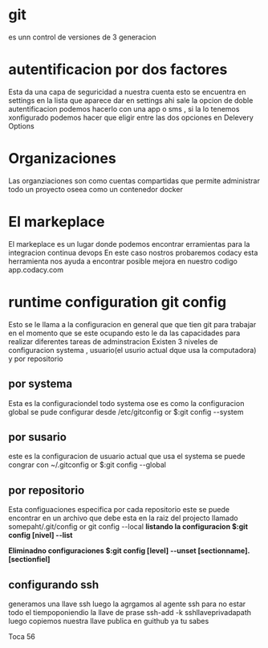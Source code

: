 # git

es unn control de versiones de 3 generacion

# autentificacion por dos factores

Esta da una capa de seguricidad a nuestra cuenta esto se encuentra en settings en la lista que 
aparece dar en settings ahi sale la opcion de doble autentificacion podemos hacerlo con una app
o sms , si la lo tenemos xonfigurado podemos hacer que eligir entre las dos opciones en Delevery Options

# Organizaciones

Las organziaciones son como cuentas compartidas que permite administrar todo un proyecto oseea como  un contenedor docker

# El markeplace 

El markeplace es un lugar donde podemos encontrar erramientas para la integracion continua devops
En este caso nostros probaremos codacy esta herramienta nos ayuda a encontrar posible mejora en nuestro codigo
app.codacy.com

# runtime configuration git config

Esto se le llama a la configuracion en general que que tien git para trabajar en el momento que se este ocupando esto le da
las capacidades para realizar diferentes tareas de adminstracion
Existen 3 niveles de configuracion systema , usuario(el usurio actual dque usa la computadora) y por repositorio

## por systema

Esta es la configuraciondel todo systema ose es como la configuracion global se pude configurar desde
/etc/gitconfig or $:git config --system

## por susario

este es la configuracion de usuario actual que usa el systema se puede congrar con
~/.gitconfig or $:git config --global

## por repositorio

Esta configuaciones especifica por cada repositorio este se puede encontrar en un archivo que 
debe esta en la raiz del projecto llamado  
somepaht/.git/config or git config --local 
__listando la configuracion $:git config [nivel] --list__

**Eliminadno configuraciones $:git config [level] --unset [sectionname].[sectionfiel]**

## configurando ssh

generamos una llave ssh
luego la agrgamos al agente ssh para no estar todo el tiempoponiendio la llave de prase
ssh-add -k sshllaveprivadapath
luego copiemos nuestra llave publica en guithub ya tu sabes

Toca 56